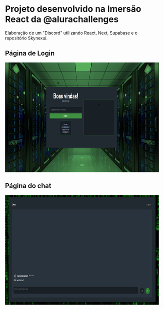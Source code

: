 <h1>Projeto desenvolvido na Imersão React da @alurachallenges</h1>
  
Elaboração de um "Discord" utilizando React, Next, Supabase e o repositório Skynexui.



<div>
  <h2>Página de Login</h2>
  <img height="360em" src="https://github.com/GiovaniDamian/DiscoReact/blob/master/public/img/login.png"/>
</div>
 
<div>
  <h2>Página do chat</h2>
  <img height="360em" src="https://github.com/GiovaniDamian/DiscoReact/blob/master/public/img/chat.png"/>
</div>

